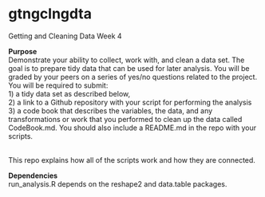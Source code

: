 # gtngclngdta
Getting and Cleaning Data Week 4

<b>Purpose</b><br>
Demonstrate your ability to collect, work with, and clean a data set. The goal is to prepare tidy data that can be used for later analysis. You will be graded by your peers on a series of yes/no questions related to the project. You will be required to submit: 
<br>1) a tidy data set as described below, 
<br>2) a link to a Github repository with your script for performing the analysis
<br>3) a code book that describes the variables, the data, and any transformations or work that you performed to clean up the data called CodeBook.md. You should also include a README.md in the repo with your scripts. 

<br>This repo explains how all of the scripts work and how they are connected.
<br>
<p><b>Dependencies</b>
<br>run_analysis.R depends on the reshape2 and data.table packages.
